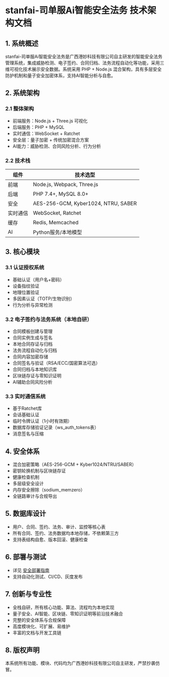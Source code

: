 # stanfai-司单服Ai智能安全法务 技术架构文档

## 1. 系统概述

stanfai-司单服Ai智能安全法务是广西港妙科技有限公司自主研发的智能安全法务管理系统，集成威胁检测、电子签约、合同归档、法务流程自动化等功能，采用三维可视化技术展示安全数据。系统采用 PHP + Node.js 混合架构，具有多层安全防护机制和量子安全加密体系，支持AI智能分析与自愈。

## 2. 系统架构

### 2.1 整体架构

- 前端服务：Node.js + Three.js 可视化
- 后端服务：PHP + MySQL
- 实时通信：WebSocket + Ratchet
- 安全层：量子加密 + 传统加密混合方案
- AI能力：威胁检测、合同风险分析、行为分析

### 2.2 技术栈

| 组件   | 技术选型                |
|--------|------------------------|
| 前端   | Node.js, Webpack, Three.js |
| 后端   | PHP 7.4+, MySQL 8.0+   |
| 安全   | AES-256-GCM, Kyber1024, NTRU, SABER |
| 实时通信 | WebSocket, Ratchet      |
| 缓存   | Redis, Memcached        |
| AI     | Python服务/本地模型     |

## 3. 核心模块

### 3.1 认证授权系统

- 基础认证（用户名+密码）
- 设备指纹验证
- 地理位置验证
- 多因素认证（TOTP/生物识别）
- 行为分析与异常检测

### 3.2 电子签约与法务系统（本地自研）

- 合同模板创建与管理
- 合同实例生成与签名
- 本地合同存证与归档
- 法务流程自动化与归档
- 合同内容加密存储
- 合同签名与验证（RSA/ECC/国密算法可选）
- 合同归档与本地知识库
- 区块链存证与零知识证明
- AI辅助合同风险分析

### 3.3 实时通信系统

- 基于Ratchet库
- 会话基础认证
- 临时令牌认证（1小时有效期）
- 数据库存储验证记录（ws_auth_tokens表）
- 消息签名与压缩

## 4. 安全体系

- 混合加密策略（AES-256-GCM + Kyber1024/NTRU/SABER）
- 密钥轮换机制与区块链存证
- 健康检查机制
- 多层级安全设计
- 内存安全擦除（sodium_memzero）
- 全链路审计与合规导出

## 5. 数据库设计

- 用户、合同、签约、法务、审计、监控等核心表
- 所有合同、签约、法务数据均本地存储，不依赖第三方
- 支持表结构自愈、版本回滚、健康检查

## 6. 部署与测试

- 详见 [安全部署指南](/docs/security_deployment_guide.md)
- 支持自动化测试、CI/CD、灰度发布

## 7. 创新与专业性

- 全栈自研，所有核心功能、算法、流程均为本地实现
- 量子安全、AI智能、区块链、零知识证明等前沿技术融合
- 完整的安全体系与合规保障
- 高度模块化、可扩展、易维护
- 丰富的文档与开发工具链

## 8. 版权声明

本系统所有功能、模块、代码均为广西港妙科技有限公司自主研发，严禁抄袭仿冒。